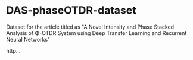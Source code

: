 # DAS-phaseOTDR-dataset
Dataset for the article titled as "A Novel Intensity and Phase Stacked Analysis of Φ-OTDR System using Deep Transfer Learning and Recurrent Neural Networks"

http... 
